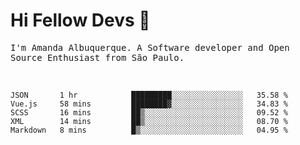 # Hi Fellow Devs :wave:
   
<p>
  <samp>
    I'm Amanda Albuquerque. A Software developer and Open Source Enthusiast from São Paulo.
  </samp>

  
<!--   [![Twitter Follow](https://img.shields.io/twitter/follow/alalbux?style=social)](https://www.twitter.com/alalbux)
  [![Linkedin Badge](https://img.shields.io/badge/-alalbux-blue?style=flat-square&logo=Linkedin&logoColor=white&link=https://www.linkedin.com/in/alalbux/)](https://www.linkedin.com/in/alalbux/)
  [![Medium Badge](https://img.shields.io/badge/-alalbux-black?style=flat-square&logo=Medium&logoColor=white&link=https://medium.com/@alalbux)](https://medium.com/@alalbux) -->
</p>

  <br/>
  

<!--START_SECTION:waka-->
```text
JSON       1 hr            █████████░░░░░░░░░░░░░░░░   35.58 % 
Vue.js     58 mins         ████████▓░░░░░░░░░░░░░░░░   34.83 % 
SCSS       16 mins         ██▒░░░░░░░░░░░░░░░░░░░░░░   09.52 % 
XML        14 mins         ██▒░░░░░░░░░░░░░░░░░░░░░░   08.70 % 
Markdown   8 mins          █▒░░░░░░░░░░░░░░░░░░░░░░░   04.95 % 
```
<!--END_SECTION:waka-->

